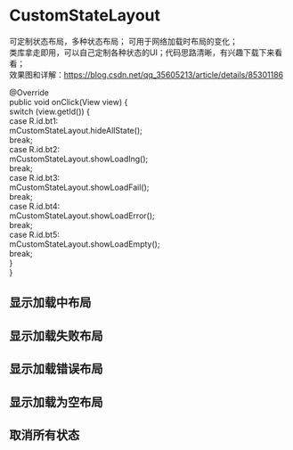 # CustomStateLayout
可定制状态布局，多种状态布局； 可用于网络加载时布局的变化；  
 类库拿走即用，可以自己定制各种状态的UI；代码思路清晰，有兴趣下载下来看看；  
 效果图和详解：https://blog.csdn.net/qq_35605213/article/details/85301186

   @Override  
    public void onClick(View view) {  
        switch (view.getId()) {  
            case R.id.bt1:  
                mCustomStateLayout.hideAllState();  
                break;  
            case R.id.bt2:  
                mCustomStateLayout.showLoadIng();  
                break;  
            case R.id.bt3:  
                mCustomStateLayout.showLoadFail();  
                break;  
            case R.id.bt4:  
                mCustomStateLayout.showLoadError();  
                break;  
            case R.id.bt5:  
                mCustomStateLayout.showLoadEmpty();  
                break;  
        }  
    }  
## 显示加载中布局
## 显示加载失败布局
## 显示加载错误布局
## 显示加载为空布局
## 取消所有状态
    
